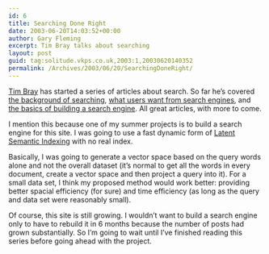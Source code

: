 ```yaml
---
id: 6
title: Searching Done Right
date: 2003-06-20T14:03:52+00:00
author: Gary Fleming
excerpt: Tim Bray talks about searching
layout: post
guid: tag:solitude.vkps.co.uk,2003:1,20030620140352
permalink: /Archives/2003/06/20/SearchingDoneRight/
---
```

[Tim Bray](http://tbray.org/ongoing/) has started a series of articles about search. So far he&#8217;s covered [the background of searching](http://tbray.org/ongoing/When/200x/2003/06/15/OnSearch), [what users want from search engines](http://tbray.org/ongoing/When/200x/2003/06/17/SearchUsers), and [the basics of building a search engine](http://tbray.org/ongoing/When/200x/2003/06/18/HowSearchWorks). All great articles, with more to come.

I mention this because one of my summer projects is to build a search engine for this site. I was going to use a fast dynamic form of [Latent Semantic Indexing](http://javelina.cet.middlebury.edu/lsa/out/lsa_definition.htm) with no real index.

Basically, I was going to generate a vector space based on the query words alone and not the overall dataset (it&#8217;s normal to get all the words in every document, create a vector space and then project a query into it). For a small data set, I think my proposed method would work better: providing better spacial efficiency (for sure) and time efficiency (as long as the query and data set were reasonably small).

Of course, this site is still growing. I wouldn&#8217;t want to build a search engine only to have to rebuild it in 6 months because the number of posts had grown substantially. So I&#8217;m going to wait until I&#8217;ve finished reading this series before going ahead with the project.